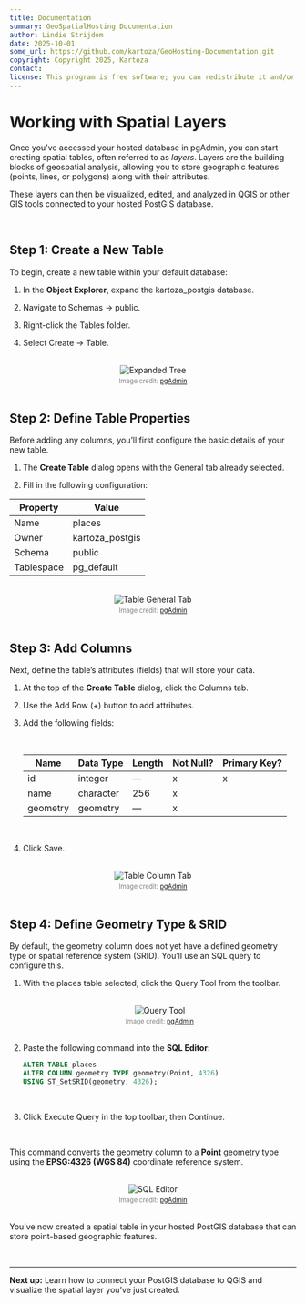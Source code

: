 ```yaml
---
title: Documentation
summary: GeoSpatialHosting Documentation
author: Lindie Strijdom
date: 2025-10-01
some_url: https://github.com/kartoza/GeoHosting-Documentation.git
copyright: Copyright 2025, Kartoza
contact:
license: This program is free software; you can redistribute it and/or modify it under the terms of the GNU Affero General Public License as published by the Free Software Foundation; either version 3 of the License, or (at your option) any later version.
---
```


# Working with Spatial Layers

Once you’ve accessed your hosted database in pgAdmin, you can start creating spatial tables, often referred to as *layers*. Layers are the building blocks of geospatial analysis, allowing you to store geographic features (points, lines, or polygons) along with their attributes. 

These layers can then be visualized, edited, and analyzed in QGIS or other GIS tools connected to your hosted PostGIS database.

<br>

## Step 1: Create a New Table

To begin, create a new table within your default database:

1. In the **Object Explorer**, expand the <span class="ui-filename">kartoza_postgis</span> database.

2. Navigate to <span class="ui-filename">Schemas → public</span>.

3. Right-click the <span class="ui-filename">Tables</span> folder.

4. Select <span class="ui-generic-label">Create → Table</span>.

<br>

<div style="text-align: center;">
  <img src="../../img/postgis-img-m-3.png" alt="Expanded Tree" width="auto">
  <div style="font-size: 0.8em; color: gray; margin-top: 4px;">
    Image credit: <a href="https://www.pgadmin.org/" target="_blank">pgAdmin</a>
  </div>
</div>

<br>

## Step 2: Define Table Properties

Before adding any columns, you’ll first configure the basic details of your new table.

1. The **Create Table** dialog opens with the <span class="ui-page-label">General</span> tab already selected.

2. Fill in the following configuration:

<table class="my-table-style">
  <thead>
    <tr>
      <th>Property</th>
      <th>Value</th>
    </tr>
  </thead>
  <tbody>
    <tr>
      <td>Name</td>
      <td>places</td>
    </tr>
    <tr>
      <td>Owner</td>
      <td>kartoza_postgis</td>
    </tr>
    <tr>
      <td>Schema</td>
      <td>public</td>
    </tr>
    <tr>
      <td>Tablespace</td>
      <td>pg_default</td>
    </tr>
  </tbody>
</table>

<br>

<div style="text-align: center;">
  <img src="../../img/postgis-img-m-4.png" alt="Table General Tab" width="auto">
  <div style="font-size: 0.8em; color: gray; margin-top: 4px;">
    Image credit: <a href="https://www.pgadmin.org/" target="_blank">pgAdmin</a>
  </div>
</div>

<br>

## Step 3: Add Columns

Next, define the table’s attributes (fields) that will store your data.

1. At the top of the **Create Table** dialog, click the <span class="ui-page-label">Columns</span> tab.

2. Use the <span class="ui-generic-label">Add Row (+)</span> button to add attributes.

3. Add the following fields:

    <br>

    <table class="my-table-style">
    <thead>
        <tr>
        <th>Name</th>
        <th>Data Type</th>
        <th>Length</th>
        <th>Not Null?</th>
        <th>Primary Key?</th>
        </tr>
    </thead>
    <tbody>
        <tr>
        <td>id</td>
        <td>integer</td>
        <td>—</td>
        <td>x</td>
        <td>x</td>
        </tr>
        <tr>
        <td>name</td>
        <td>character</td>
        <td>256</td>
        <td>x</td>
        <td></td>
        </tr>
        <tr>
        <td>geometry</td>
        <td>geometry</td>
        <td>—</td>
        <td>x</td>
        <td></td>
        </tr>
    </tbody>
    </table>

    <br>

3. Click <span class="ui-generic-label">Save</span>.

<br>

<div style="text-align: center;">
  <img src="../../img/postgis-img-m-5.png" alt="Table Column Tab" width="auto">
  <div style="font-size: 0.8em; color: gray; margin-top: 4px;">
    Image credit: <a href="https://www.pgadmin.org/" target="_blank">pgAdmin</a>
  </div>
</div>

<br>

## Step 4: Define Geometry Type & SRID

By default, the geometry column does not yet have a defined geometry type or spatial reference system (SRID). You’ll use an SQL query to configure this.

1. With the <span class="ui-filename">places</span> table selected, click the <span class="ui-generic-label">Query Tool</span> from the toolbar.

    <br>

    <div style="text-align: center;">
    <img src="../../img/postgis-img-m-6.png" alt="Query Tool" width="auto">
    <div style="font-size: 0.8em; color: gray; margin-top: 4px;">
        Image credit: <a href="https://www.pgadmin.org/" target="_blank">pgAdmin</a>
    </div>
    </div>

    <br>

2. Paste the following command into the **SQL Editor**:

    ```sql
    ALTER TABLE places
    ALTER COLUMN geometry TYPE geometry(Point, 4326)
    USING ST_SetSRID(geometry, 4326);
    ```

    <br>

3. Click <span class="ui-generic-label">Execute Query</span> in the top toolbar, then <span class="ui-generic-label">Continue</span>.

<br>

This command converts the geometry column to a **Point** geometry type using the **EPSG:4326 (WGS 84)** coordinate reference system.

<br>

<div style="text-align: center;">
  <img src="../../img/postgis-img-m-7.png" alt="SQL Editor" width="auto">
  <div style="font-size: 0.8em; color: gray; margin-top: 4px;">
    Image credit: <a href="https://www.pgadmin.org/" target="_blank">pgAdmin</a>
  </div>
</div>

<br>

You’ve now created a spatial table in your hosted PostGIS database that can store point-based geographic features.

<br>

---

**Next up:** Learn how to connect your PostGIS database to QGIS and visualize the spatial layer you’ve just created.

<br>
